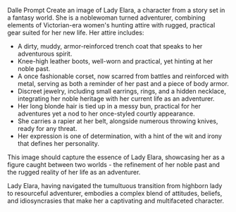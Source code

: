 Dalle Prompt
Create an image of Lady Elara, a character from a story set in a fantasy world. She is a noblewoman turned adventurer, combining elements of Victorian-era women's hunting attire with rugged, practical gear suited for her new life. Her attire includes:

- A dirty, muddy, armor-reinforced trench coat that speaks to her adventurous spirit.
- Knee-high leather boots, well-worn and practical, yet hinting at her noble past.
- A once fashionable corset, now scarred from battles and reinforced with metal, serving as both a reminder of her past and a piece of body armor.
- Discreet jewelry, including small earrings, rings, and a hidden necklace, integrating her noble heritage with her current life as an adventurer.
- Her long blonde hair is tied up in a messy bun, practical for her adventures yet a nod to her once-styled courtly appearance.
- She carries a rapier at her belt, alongside numerous throwing knives, ready for any threat.
- Her expression is one of determination, with a hint of the wit and irony that defines her personality.

This image should capture the essence of Lady Elara, showcasing her as a figure caught between two worlds - the refinement of her noble past and the rugged reality of her life as an adventurer.

Lady Elara, having navigated the tumultuous transition from highborn lady to resourceful adventurer, embodies a complex blend of attitudes, beliefs, and idiosyncrasies that make her a captivating and multifaceted character.
